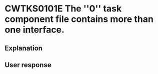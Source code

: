 # CWTKS0101E The ''0'' task component file contains more than one interface.

## Explanation

## User response